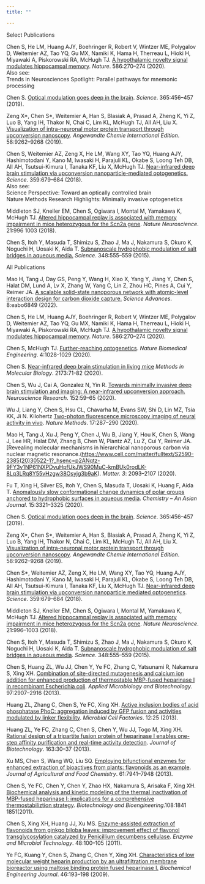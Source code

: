 ```yaml
---
title: ""

---
```


<div class="text-primary-500 text-2xl"> Select Publications </div>
<div class="border-b-1 py-1"></div>

Chen S, He LM, Huang AJY, Boehringer R, Robert V, Wintzer ME, Polygalov D, Weitemier AZ, Tao YQ, Gu MX, 
Namiki K, Hama H, Therreau L, Hioki H, Miyawaki A, Piskorowski RA, McHugh TJ. 
[A hypothalamic novelty signal modulates hippocampal memory](https://www.nature.com/articles/s41586-020-2771-1). 
*Nature*. 586:270–274 (2020).
<br/>
<span class="text-neutral-500">
Also see: <br/>
Trends in Neurosciences Spotlight: Parallel pathways for mnemonic processing
</span>

Chen S. 
[Optical modulation goes deep in the brain](https://www.science.org/doi/10.1126/science.aay4350?url_ver=Z39.88-2003&rfr_id=ori:rid:crossref.org&rfr_dat=cr_pub%20%200pubmed). 
*Science*. 365:456–457 (2019).

Zeng X*, Chen S*, Weitemier A, Han S, Blasiak A, Prasad A, Zheng K, Yi Z, Luo B, Yang IH, Thakor N, Chai C, Lim 
KL, McHugh TJ, All AH, Liu X. 
[Visualization of intra-neuronal motor protein transport through upconversion nanoscopy](https://onlinelibrary.wiley.com/doi/10.1002/anie.201904208). 
*Angewandte Chemie International Edition*. 58:9262–9268 (2019).

Chen S, Weitemier AZ, Zeng X, He LM, Wang XY, Tao YQ, Huang AJY, Hashimotodani Y, Kano M, Iwasaki H, Parajuli 
KL, Okabe S, Loong Teh DB, All AH, Tsutsui-Kimura I, Tanaka KF, Liu X, McHugh TJ. 
[Near-infrared deep brain stimulation via upconversion nanoparticle-mediated optogenetics.](https://www.science.org/doi/10.1126/science.aaq1144)
*Science*. 359:679–684 (2018).
<br/>
<span class="text-neutral-500">
Also see: <br/>
Science Perspective: Toward an optically controlled brain <br/>
Nature Methods Research Highlights: Minimally invasive optogenetics
</span>

Middleton SJ, Kneller EM, Chen S, Ogiwara I, Montal M, Yamakawa K, McHugh TJ. 
[Altered hippocampal replay is associated with memory impairment in mice heterozygous for the Scn2a gene](https://www.nature.com/articles/s41593-018-0163-8). 
*Nature Neuroscience*. 21:996
1003 (2018).

Chen S, Itoh Y, Masuda T, Shimizu S, Zhao J, Ma J, Nakamura S, Okuro K, Noguchi H, Uosaki K, Aida T. 
[Subnanoscale hydrophobic modulation of salt bridges in aqueous media.](https://www.science.org/doi/10.1126/science.aaa7532)
*Science*. 348:555–559 (2015).





<div class="text-primary-500 text-2xl pt-4"> All Publications </div>
<div class="border-b-1 py-1"></div>

Mao H, Tang J, Day GS, Peng Y, Wang H, Xiao X, Yang Y, Jiang Y, Chen S, Halat DM, Lund A, Lv X, Zhang W, Yang C, 
Lin Z, Zhou HC, Pines A, Cui Y, Reimer JA. 
[A scalable solid-state nanoporous network with atomic-level interaction design for carbon dioxide capture.](https://www.science.org/doi/10.1126/sciadv.abo6849)
*Science Advances*. 8:eabo6849 (2022).

Chen S, He LM, Huang AJY, Boehringer R, Robert V, Wintzer ME, Polygalov D, Weitemier AZ, 
Tao YQ, Gu MX, Namiki K, Hama H, Therreau L, Hioki H, Miyawaki A, Piskorowski RA, McHugh TJ. 
[A hypothalamic novelty signal modulates hippocampal memory](https://www.nature.com/articles/s41586-020-2771-1).
*Nature*. 586:270–274 (2020).

Chen S, McHugh TJ. 
[Further-reaching optogenetics](https://www.nature.com/articles/s41551-020-00648-y). 
*Nature Biomedical Engineering*. 4:1028-1029 (2020). 

Chen S. 
[Near-infrared deep brain stimulation in living mice](https://link.springer.com/protocol/10.1007/978-1-0716-0755-8_4)
*Methods in Molecular Biology*. 2173:71-82 (2020). 

Chen S, Wu J, Cai A, Gonzalez N, Yin R. 
[Towards minimally invasive deep brain stimulation and imaging: A near-infrared upconversion approach.](https://www.sciencedirect.com/science/article/abs/pii/S0168010220300171?via%3Dihub)
*Neuroscience Research*. 152:59–65 (2020). 

Wu J, Liang Y, Chen S, Hsu CL, Chavarha M, Evans SW, Shi D, Lin MZ, Tsia KK, Ji N. Kilohertz
[Two-photon fluorescence microscopy imaging of neural activity in vivo](https://www.nature.com/articles/s41592-020-0762-7).
*Nature Methods*. 17:287–290 (2020). 

Mao H, Tang J, Xu J, Peng Y, Chen J, Wu B, Jiang Y, Hou K, Chen S, Wang J, Lee HR, Halat DM, 
Zhang B, Chen W, Plantz AZ, Lu Z, Cui Y, Reimer JA. 
[Revealing molecular mechanisms in hierarchical nanoporous carbon via nuclear magnetic resonance.(https://www.cell.com/matter/fulltext/S2590-2385(20)30522-1?_hsenc=p2ANqtz-9FY3v1NP61NXPDvuHpfUkJWS90MuC-kmBUk0rodLK-8Lq3LRq8Y55vHzgw38Osyjg3b9aK).
*Matter. 3*: 2093–2107 (2020). 

Fu T, Xing H, Silver ES, Itoh Y, Chen S, Masuda T, Uosaki K, Huang F, Aida T. 
[Anomalously slow conformational change dynamics of polar groups anchored to hydrophobic surfaces in aqueous media](https://aces.onlinelibrary.wiley.com/doi/abs/10.1002/asia.202000742).
*Chemistry – An Asian Journal*. 15:3321–3325 (2020). 

Chen S. 
[Optical modulation goes deep in the brain](https://www.science.org/doi/full/10.1126/science.aay4350). 
*Science*. 365:456–457 (2019). 

Zeng X*, Chen S*, Weitemier A, Han S, Blasiak A, Prasad A, Zheng K, Yi Z, Luo B, Yang IH, 
Thakor N, Chai C, Lim KL, McHugh TJ, All AH, Liu X. 
[Visualization of intra-neuronal motor protein transport through upconversion nanoscopy](https://onlinelibrary.wiley.com/doi/abs/10.1002/ange.201904208). 
*Angewandte Chemie International Edition*. 58:9262–9268 (2019). 

Chen S*, Weitemier AZ, Zeng X, He LM, Wang XY, Tao YQ, Huang AJY, Hashimotodani Y, 
Kano M, Iwasaki H, Parajuli KL, Okabe S, Loong Teh DB, All AH, Tsutsui-Kimura I, Tanaka KF, 
Liu X, McHugh TJ. 
[Near-infrared deep brain stimulation via upconversion nanoparticle mediated optogenetics](https://www.science.org/doi/full/10.1126/science.aaq1144). 
*Science*. 359:679–684 (2018). 

Middleton SJ, Kneller EM, Chen S, Ogiwara I, Montal M, Yamakawa K, McHugh TJ. 
[Altered hippocampal replay is associated with memory impairment in mice heterozygous for the Scn2a gene](https://www.nature.com/articles/s41593-018-0163-8). 
*Nature Neuroscience*. 21:996–1003 (2018). 

Chen S, Itoh Y, Masuda T, Shimizu S, Zhao J, Ma J, Nakamura S, Okuro K, Noguchi H, Uosaki K, Aida T. 
[Subnanoscale hydrophobic modulation of salt bridges in aqueous media](https://www.science.org/doi/full/10.1126/science.aaa7532). 
*Science*. 348:555–559 (2015). 

Chen S, Huang ZL, Wu JJ, Chen Y, Ye FC, Zhang C, Yatsunami R, Nakamura S, Xing XH. 
[Combination of site-directed mutagenesis and calcium ion addition for enhanced production of thermostable MBP-fused heparinase I in recombinant Escherichia coli](https://link.springer.com/article/10.1007/s00253-012-4145-6). 
*Applied Microbiology and Biotechnology*. 97:2907–2916 (2013). 

Huang ZL, Zhang C, Chen S, Ye FC, Xing XH. 
[Active inclusion bodies of acid phosphatase PhoC: aggregation induced by GFP fusion and activities modulated by linker flexibility](https://link.springer.com/article/10.1186/1475-2859-12-25). 
*Microbial Cell Factories*. 12:25 (2013). 

Huang ZL, Ye FC, Zhang C, Chen S, Chen Y, Wu JJ, Togo M, Xing XH. 
[Rational design of a tripartite fusion protein of heparinase I enables one-step affinity purification and real-time activity detection](https://www.sciencedirect.com/science/article/abs/pii/S0168165612006700). 
*Journal of Biotechnology*. 163:30–37 (2013). 

Xu MS, Chen S, Wang WQ, Liu SQ. 
[Employing bifunctional enzymes for enhanced extraction of bioactives from plants: flavonoids as an example](https://pubs.acs.org/doi/abs/10.1021/jf402125y). 
*Journal of Agricultural and Food Chemistry*. 61:7941–7948 (2013). 

Chen S, Ye FC, Chen Y, Chen Y, Zhao HX, Nakamura S, Arisaka F, Xing XH. 
[Biochemical analysis and kinetic modeling of the thermal inactivation of MBP-fused heparinase I: implications for a comprehensive thermostabiliztion strategy](https://analyticalsciencejournals.onlinelibrary.wiley.com/doi/abs/10.1002/bit.23144). 
*Biotechnology and Bioengineering*.108:1841
1851(2011). 

Chen S, Xing XH, Huang JJ, Xu MS. 
[Enzyme-assisted extraction of flavonoids from ginkgo biloba leaves: improvement effect of flavonol transglycosylation catalyzed by Penicillium decumbens cellulase](https://www.sciencedirect.com/science/article/abs/pii/S0141022910002103).
*Enzyme and Microbial Technology*. 48:100–105 (2011). 

Ye FC, Kuang Y, Chen S, Zhang C, Chen Y, Xing XH. 
[Characteristics of low molecular weight heparin production by an ultrafiltration membrane bioreactor using maltose binding protein fused heparinase I.](https://www.sciencedirect.com/science/article/abs/pii/S1369703X09001545)
*Biochemical Engineering Journal*. 46:193–198 (2009).